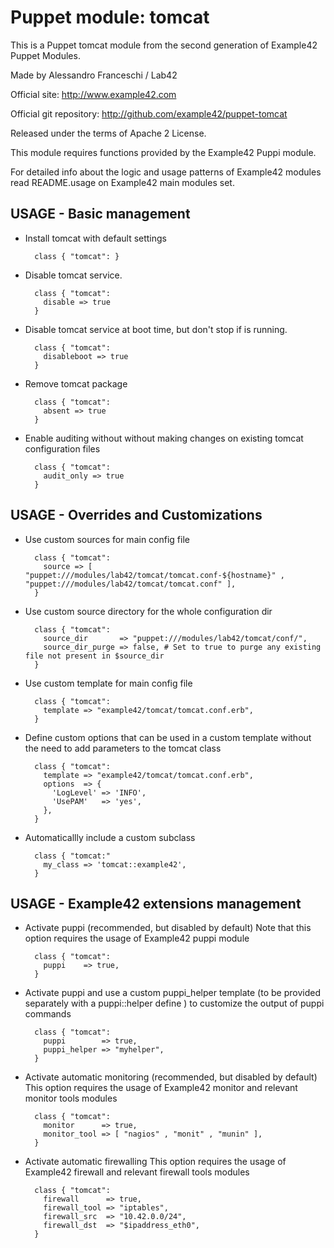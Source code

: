 # Puppet module: tomcat

This is a Puppet tomcat module from the second generation of Example42 Puppet Modules.

Made by Alessandro Franceschi / Lab42

Official site: http://www.example42.com

Official git repository: http://github.com/example42/puppet-tomcat

Released under the terms of Apache 2 License.

This module requires functions provided by the Example42 Puppi module.

For detailed info about the logic and usage patterns of Example42 modules read README.usage on Example42 main modules set.

## USAGE - Basic management

* Install tomcat with default settings

        class { "tomcat": }

* Disable tomcat service.

        class { "tomcat":
          disable => true
        }

* Disable tomcat service at boot time, but don't stop if is running.

        class { "tomcat":
          disableboot => true
        }

* Remove tomcat package

        class { "tomcat":
          absent => true
        }

* Enable auditing without without making changes on existing tomcat configuration files

        class { "tomcat":
          audit_only => true
        }


## USAGE - Overrides and Customizations
* Use custom sources for main config file 

        class { "tomcat":
          source => [ "puppet:///modules/lab42/tomcat/tomcat.conf-${hostname}" , "puppet:///modules/lab42/tomcat/tomcat.conf" ], 
        }


* Use custom source directory for the whole configuration dir

        class { "tomcat":
          source_dir       => "puppet:///modules/lab42/tomcat/conf/",
          source_dir_purge => false, # Set to true to purge any existing file not present in $source_dir
        }

* Use custom template for main config file 

        class { "tomcat":
          template => "example42/tomcat/tomcat.conf.erb",      
        }

* Define custom options that can be used in a custom template without the
  need to add parameters to the tomcat class

        class { "tomcat":
          template => "example42/tomcat/tomcat.conf.erb",    
          options  => {
            'LogLevel' => 'INFO',
            'UsePAM'   => 'yes',
          },
        }

* Automaticallly include a custom subclass

        class { "tomcat:"
          my_class => 'tomcat::example42',
        }


## USAGE - Example42 extensions management 
* Activate puppi (recommended, but disabled by default)
  Note that this option requires the usage of Example42 puppi module

        class { "tomcat": 
          puppi    => true,
        }

* Activate puppi and use a custom puppi_helper template (to be provided separately with
  a puppi::helper define ) to customize the output of puppi commands 

        class { "tomcat":
          puppi        => true,
          puppi_helper => "myhelper", 
        }

* Activate automatic monitoring (recommended, but disabled by default)
  This option requires the usage of Example42 monitor and relevant monitor tools modules

        class { "tomcat":
          monitor      => true,
          monitor_tool => [ "nagios" , "monit" , "munin" ],
        }

* Activate automatic firewalling 
  This option requires the usage of Example42 firewall and relevant firewall tools modules

        class { "tomcat":       
          firewall      => true,
          firewall_tool => "iptables",
          firewall_src  => "10.42.0.0/24",
          firewall_dst  => "$ipaddress_eth0",
        }

